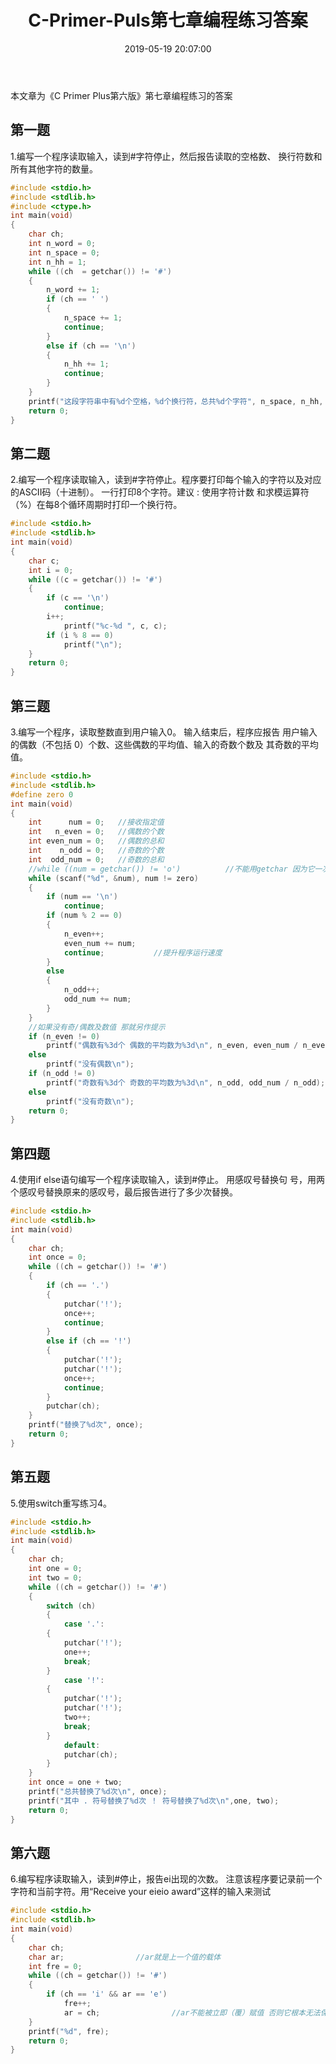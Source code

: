 ﻿---
title: C-Primer-Puls第七章编程练习答案
date: 2019-05-19 20:07:00
tags: [C语言,答案]
categories: 代码
---



本文章为《C Primer Plus第六版》第七章编程练习的答案


## 第一题

1.编写一个程序读取输入，读到#字符停止，然后报告读取的空格数、 换行符数和所有其他字符的数量。

``` c
#include <stdio.h>
#include <stdlib.h>
#include <ctype.h>
int main(void)
{
	char ch;
	int n_word = 0;
	int n_space = 0;						
	int n_hh = 1;
	while ((ch  = getchar()) != '#')		
	{
		n_word += 1;
		if (ch == ' ')						
		{
			n_space += 1;
			continue;						
		}				
		else if (ch == '\n')
		{
			n_hh += 1;
			continue;
		}
	}
	printf("这段字符串中有%d个空格，%d个换行符，总共%d个字符", n_space, n_hh, n_word);
	return 0;
}
```

<!--more-->

## 第二题


2.编写一个程序读取输入，读到#字符停止。程序要打印每个输入的字符以及对应的ASCII码（十进制）。
一行打印8个字符。建议 : 使用字符计数 和求模运算符（%）在每8个循环周期时打印一个换行符。

``` c
#include <stdio.h>
#include <stdlib.h>
int main(void)	
{
	char c;			
	int i = 0;		
	while ((c = getchar()) != '#')					
	{												
		if (c == '\n')								
			continue;	
		i++;
			printf("%c-%d ", c, c);					
		if (i % 8 == 0)
			printf("\n");
	}
	return 0;
}
```
    
    
## 第三题
    
3.编写一个程序，读取整数直到用户输入0。
输入结束后，程序应报告 用户输入的偶数（不包括 0）个数、这些偶数的平均值、输入的奇数个数及 其奇数的平均值。

``` c
#include <stdio.h>
#include <stdlib.h>
#define zero 0
int main(void)
{
	int      num = 0;	//接收指定值
	int   n_even = 0;	//偶数的个数
	int even_num = 0;	//偶数的总和
	int    n_odd = 0;	//奇数的个数
	int  odd_num = 0;	//奇数的总和
	//while ((num = getchar()) != 'o')			//不能用getchar 因为它一次只会吃一个字符
	while (scanf("%d", &num), num != zero)
	{
		if (num == '\n')
			continue;
		if (num % 2 == 0)
		{
			n_even++;			
			even_num += num;
			continue;			//提升程序运行速度
		}
		else
		{
			n_odd++;
			odd_num += num;
		}	
	}
	//如果没有奇/偶数及数值 那就另作提示
	if (n_even != 0)
		printf("偶数有%3d个 偶数的平均数为%3d\n", n_even, even_num / n_even);
	else
		printf("没有偶数\n");
	if (n_odd != 0)
		printf("奇数有%3d个 奇数的平均数为%3d\n", n_odd, odd_num / n_odd);
	else
		printf("没有奇数\n");
	return 0;
}
```

## 第四题

4.使用if else语句编写一个程序读取输入，读到#停止。
用感叹号替换句 号，用两个感叹号替换原来的感叹号，最后报告进行了多少次替换。
    
``` c
#include <stdio.h>
#include <stdlib.h>
int main(void)
{
	char ch;
	int once = 0;
	while ((ch = getchar()) != '#')
	{
		if (ch == '.')		
		{
			putchar('!');
			once++;
			continue;
		}
		else if (ch == '!')	
		{
			putchar('!');
			putchar('!');	 
			once++;
			continue;
		}
		putchar(ch);		
	}
	printf("替换了%d次", once);
	return 0;
}
```

## 第五题

5.使用switch重写练习4。
    
``` c
#include <stdio.h>
#include <stdlib.h>
int main(void)
{
	char ch;
	int one = 0;
	int two = 0;
	while ((ch = getchar()) != '#')
	{
		switch (ch)
		{
			case '.':		
		{
			putchar('!');
			one++;
			break;
		}
			case '!':		
		{
			putchar('!');
			putchar('!');		
			two++;
			break;
		}
			default:
			putchar(ch);		
		}
	}
	int once = one + two;
	printf("总共替换了%d次\n", once);
	printf("其中 . 符号替换了%d次 ！ 符号替换了%d次\n",one, two);
	return 0;
}
```

## 第六题


6.编写程序读取输入，读到#停止，报告ei出现的次数。
注意该程序要记录前一个字符和当前字符。用“Receive your eieio award”这样的输入来测试

``` c
#include <stdio.h>
#include <stdlib.h>
int main(void)
{
	char ch;
	char ar;				//ar就是上一个值的载体
	int fre = 0;
	while ((ch = getchar()) != '#')
	{
		if (ch == 'i' && ar == 'e')
			fre++;
			ar = ch;				//ar不能被立即（覆）赋值 否则它根本无法保存上一个值
	}
	printf("%d", fre);
	return 0;
}
```